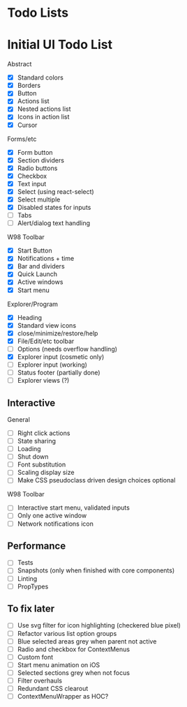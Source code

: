 # Todo Lists

# Initial UI Todo List

Abstract

- [x] Standard colors
- [x] Borders
- [x] Button
- [x] Actions list
- [x] Nested actions list
- [x] Icons in action list
- [x] Cursor

Forms/etc

- [x] Form button
- [x] Section dividers
- [x] Radio buttons
- [x] Checkbox
- [x] Text input
- [x] Select (using react-select)
- [x] Select multiple
- [x] Disabled states for inputs
- [ ] Tabs
- [ ] Alert/dialog text handling

W98 Toolbar

- [x] Start Button
- [x] Notifications + time
- [x] Bar and dividers
- [x] Quick Launch
- [x] Active windows
- [x] Start menu

Explorer/Program

- [x] Heading
- [x] Standard view icons
- [x] close/minimize/restore/help
- [x] File/Edit/etc toolbar
- [ ] Options (needs overflow handling)
- [x] Explorer input (cosmetic only)
- [ ] Explorer input (working)
- [ ] Status footer (partially done)
- [ ] Explorer views (?)

## Interactive

General

- [ ] Right click actions
- [ ] State sharing
- [ ] Loading
- [ ] Shut down
- [ ] Font substitution
- [ ] Scaling display size
- [ ] Make CSS pseudoclass driven design choices optional

W98 Toolbar

- [ ] Interactive start menu, validated inputs
- [ ] Only one active window
- [ ] Network notifications icon

## Performance

- [ ] Tests
- [ ] Snapshots (only when finished with core components)
- [ ] Linting
- [ ] PropTypes

## To fix later

- [ ] Use svg filter for icon highlighting (checkered blue pixel)
- [ ] Refactor various list option groups
- [ ] Blue selected areas grey when parent not active
- [ ] Radio and checkbox for ContextMenus
- [ ] Custom font
- [ ] Start menu animation on iOS
- [ ] Selected sections grey when not focus
- [ ] Filter overhauls
- [ ] Redundant CSS clearout
- [ ] ContextMenuWrapper as HOC?
